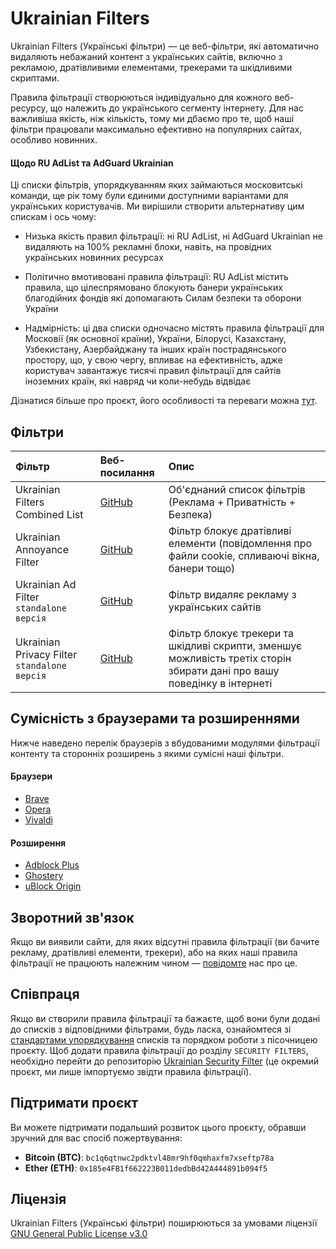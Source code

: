 # Ukrainian Filters

Ukrainian Filters (Українські фільтри) — це веб-фільтри, які автоматично видаляють небажаний контент з українських сайтів, включно з рекламою, дратівливими елементами, трекерами та шкідливими скриптами.

Правила фільтрації створюються індивідуально для кожного веб-ресурсу, що належить до українського сегменту інтернету. Для нас важливіша якість, ніж кількість, тому ми дбаємо про те, щоб наші фільтри працювали максимально ефективно на популярних сайтах, особливо новинних.

#### Щодо RU AdList та AdGuard Ukrainian

Ці списки фільтрів, упорядкуванням яких займаються московитські команди, ще рік тому були єдиними доступними варіантами для українських користувачів. Ми вирішили створити альтернативу цим спискам і ось чому:

* Низька якість правил фільтрації: ні RU AdList, ні AdGuard Ukrainian не видаляють на 100% рекламні блоки, навіть, на провідних українських новинних ресурсах

* Політично вмотивовані правила фільтрації: RU AdList містить правила, що цілеспрямовано блокують банери українських благодійних фондів які допомагають Силам безпеки та оборони України

* Надмірність: ці два списки одночасно містять правила фільтрації для Московії (як основної країни), України, Білорусі, Казахстану, Узбекистану, Азербайджану та інших країн пострадянського простору, що, у свою чергу, впливає на ефективність, адже користувач завантажує тисячі правил фільтрації для сайтів іноземних країн, які навряд чи коли-небудь відвідає

Дізнатися більше про проєкт, його особливості та переваги можна [тут](https://mastodon.online/@myroslavandriychuk/112880678611736243).


## Фільтри

| Фільтр   | Веб-посилання   | Опис   |
| :---     | :---            | :---   |
| Ukrainian Filters Combined List   | [GitHub](https://raw.githubusercontent.com/ukrainianfilters/lists/main/combined/combined.txt)   | Об'єднаний список фільтрів (Реклама + Приватність + Безпека)   |
| Ukrainian Annoyance Filter   | [GitHub](https://raw.githubusercontent.com/ukrainianfilters/lists/main/annoyances/annoyances.txt)   | Фільтр блокує дратівливі елементи (повідомлення про файли cookie, спливаючі вікна, банери тощо)   |
| Ukrainian Ad Filter `standalone версія`   | [GitHub](https://raw.githubusercontent.com/ukrainianfilters/lists/main/ads/ads.txt)   | Фільтр видаляє рекламу з українських сайтів   |
| Ukrainian Privacy Filter `standalone версія`   | [GitHub](https://raw.githubusercontent.com/ukrainianfilters/lists/main/privacy/privacy.txt)   | Фільтр блокує трекери та шкідливі скрипти, зменшує можливість третіх сторін збирати дані про вашу поведінку в інтернеті   |

## Сумісність з браузерами та розширеннями

Нижче наведено перелік браузерів з вбудованими модулями фільтрації контенту та сторонніх розширень з якими сумісні наші фільтри.

#### Браузери

* [Brave](https://brave.com/uk/)
* [Opera](https://www.opera.com/uk)
* [Vivaldi](https://vivaldi.com/uk/)

#### Розширення

* [Adblock Plus](https://adblockplus.org/)
* [Ghostery](https://www.ghostery.com/ghostery-ad-blocker)
* [uBlock Origin](https://ublockorigin.com/)


## Зворотний зв'язок

Якщо ви виявили сайти, для яких відсутні правила фільтрації (ви бачите рекламу, дратівливі елементи, трекери), або на яких наші правила фільтрації не працюють належним чином — [повідомте](https://github.com/ukrainianfilters/lists/issues/new/choose) нас про це.


## Співпраця

Якщо ви створили правила фільтрації та бажаєте, щоб вони були додані до списків з відповідними фільтрами, будь ласка, ознайомтеся зі [стандартами упорядкування](https://github.com/ukrainianfilters/lists/blob/main/CONTRIBUTING.md) списків та порядком роботи з пісочницею проєкту. Щоб додати правила фільтрації до розділу `SECURITY FILTERS`, необхідно перейти до репозиторію [Ukrainian Security Filter](https://github.com/braveinnovators/ukrainian-security-filter) (це окремий проєкт, ми лише імпортуємо звідти правила фільтрації).


## Підтримати проєкт

Ви можете підтримати подальший розвиток цього проєкту, обравши зручний для вас спосіб пожертвування:

* **Bitcoin (BTC)**: `bc1q6qtnwc2pdktvl48mr9hf0qmhaxfm7xseftp78a`
* **Ether (ETH)**: `0x185e4FB1f662223B011dedbBd42A444891b094f5`


## Ліцензія

Ukrainian Filters (Українські фільтри) поширюються за умовами ліцензії [GNU General Public License v3.0](https://github.com/ukrainianfilters/lists/blob/main/LICENSE)
